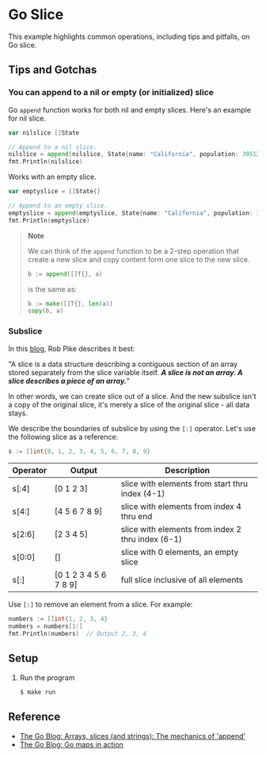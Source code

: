 # Go Slice

This example highlights common operations, including tips and pitfalls, on Go slice.

## Tips and Gotchas

### You can append to a nil or empty (or initialized) slice

Go `append` function works for both nil and empty slices. Here's an example for nil slice.

```go
var nilslice []State

// Append to a nil slice.
nilslice = append(nilslice, State{name: "California", population: 39512223})
fmt.Println(nilslice)
```

Works with an empty slice.

```go
var emptyslice = []State{}

// Append to an empty slice.
emptyslice = append(emptyslice, State{name: "California", population: 39512223})
fmt.Println(emptyslice)
```

> **Note**
>
> We can think of the `append` function to be a 2-step operation that create a new slice and copy content form one slice to the new slice.
> ```go
> b := append([]T{}, a)
> ```
>
> is the same as:
>
> ```go
> b := make([]T{}, len(a))
> copy(b, a)
> ```

### Subslice

In this [blog](https://blog.golang.org/slices), Rob Pike describes it best:

"A slice is a data structure describing a contiguous section of an array stored separately from the slice variable itself. _**A slice is not an array. A slice describes a piece of an array.**_"

In other words, we can create slice out of a slice. And the new subslice isn't a copy of the original slice, it's merely a slice of the original slice - all data stays.

We describe the boundaries of subslice by using the `[:]` operator. Let's use the following slice as a reference:

```go
s := []int{0, 1, 2, 3, 4, 5, 6, 7, 8, 9}
```

| Operator | Output                | Description                                       |
|----------|-----------------------|---------------------------------------------------|
| s[:4]    | [0 1 2 3]             | slice with elements from start thru index (4-1)   |
| s[4:]    | [4 5 6 7 8 9]         | slice with elements from index 4 thru end         |
| s[2:6]   | [2 3 4 5]             | slice with elements from index 2 thru index (6-1) |
| s[0:0]   | []                    | slice with 0 elements, an empty slice             |
| s[:]     | [0 1 2 3 4 5 6 7 8 9] | full slice inclusive of all elements              |

Use `[:]` to remove an element from a slice. For example:

```go
numbers := []int{1, 2, 3, 4}
numbers = numbers[1:]
fmt.Println(numbers)  // Output 2, 3, 4
```

## Setup

1. Run the program

   ```bash
   $ make run
   ```

## Reference

* [The Go Blog: Arrays, slices (and strings): The mechanics of 'append'](https://blog.golang.org/slices)
* [The Go Blog: Go maps in action](https://blog.golang.org/maps)

